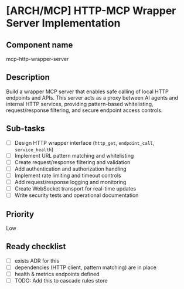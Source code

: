 # [ARCH/MCP] HTTP-MCP Wrapper Server Implementation

## Component name
mcp-http-wrapper-server

## Description
Build a wrapper MCP server that enables safe calling of local HTTP endpoints and APIs. This server acts as a proxy between AI agents and internal HTTP services, providing pattern-based whitelisting, request/response filtering, and secure endpoint access controls.

## Sub-tasks
- [ ] Design HTTP wrapper interface (`http_get`, `endpoint_call`, `service_health`)
- [ ] Implement URL pattern matching and whitelisting
- [ ] Create request/response filtering and validation
- [ ] Add authentication and authorization handling
- [ ] Implement rate limiting and timeout controls
- [ ] Add request/response logging and monitoring
- [ ] Create WebSocket transport for real-time updates
- [ ] Write security tests and operational documentation

## Priority
Low

## Ready checklist
- [ ] exists ADR for this
- [ ] dependencies (HTTP client, pattern matching) are in place
- [ ] health & metrics endpoints defined
- [ ] TODO: Add this to cascade rules store
